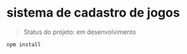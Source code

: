 <h1>sistema de cadastro de jogos</h1>

> Status do projeto: em desenvolvimento


```
npm install

```
